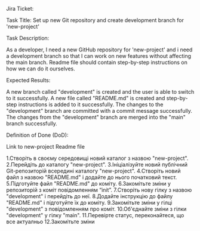 Jira Ticket:

Task Title: Set up new Git repository and create development branch for 'new-project'

Task Description:

As a developer, I need a new GitHub repository for 'new-project' and i need a development branch so that I can work on new features without affecting the main branch. 
Readme file should contain step-by-step instructions on how we can do it ourselves.

Expected Results:

A new branch called "development" is created and the user is able to switch to it successfully.
A new file called "README.md" is created and step-by-step instructions is added to it successfully.
The changes to the "development" branch are committed with a commit message successfully.
The changes from the "development" branch are merged into the "main" branch successfully.


Definition of Done (DoD):

Link to new-project Readme file


1.Створіть в своєму середовищі новий каталог з назвою "new-project".
2.Перейдіть до каталогу "new-project".
3.Ініціалізуйте новий публічний Git-репозиторій всередині каталогу "new-project".
4.Створіть новий файл з назвою "README.md" і додайте до нього початковий текст.
5.Підготуйте файл "README.md" до коміту.
6.Закомітьте зміни у репозиторій з коміт повідомленням “init”.
7.Створіть нову гілку з назвою "development" і перейдіть до неї.
8.Додайте інструкцію до файлу "README.md" і підготуйте їх до коміту.
9.Закомітьте зміни у гілці "development" з повідомленням про коміт.
10.Об'єднайте зміни з гілки "development" у гілку "main".
11.Перевірте статус, переконайтеся, що все актуалньо
12.Закомітьте зміни
